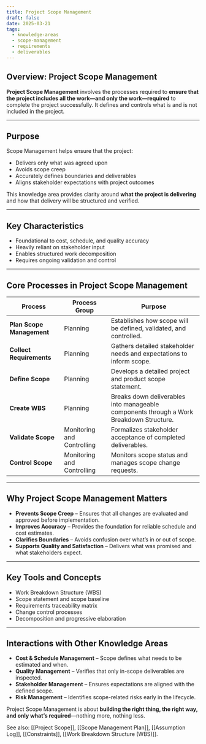 ```yaml
---
title: Project Scope Management  
draft: false
date: 2025-03-21  
tags:  
  - knowledge-areas  
  - scope-management  
  - requirements  
  - deliverables  
---
```


## Overview: Project Scope Management

**Project Scope Management** involves the processes required to **ensure that the project includes all the work—and only the work—required** to complete the project successfully. It defines and controls what is and is not included in the project.

---

## Purpose

Scope Management helps ensure that the project:

- Delivers only what was agreed upon  
- Avoids scope creep  
- Accurately defines boundaries and deliverables  
- Aligns stakeholder expectations with project outcomes  

This knowledge area provides clarity around **what the project is delivering** and how that delivery will be structured and verified.

---

## Key Characteristics

- Foundational to cost, schedule, and quality accuracy  
- Heavily reliant on stakeholder input  
- Enables structured work decomposition  
- Requires ongoing validation and control

---

## Core Processes in Project Scope Management

| Process | Process Group | Purpose |
|---------|----------------------------|---------|
| **Plan Scope Management** | Planning | Establishes how scope will be defined, validated, and controlled. |
| **Collect Requirements** | Planning | Gathers detailed stakeholder needs and expectations to inform scope. |
| **Define Scope** | Planning | Develops a detailed project and product scope statement. |
| **Create WBS** | Planning | Breaks down deliverables into manageable components through a Work Breakdown Structure. |
| **Validate Scope** | Monitoring and Controlling | Formalizes stakeholder acceptance of completed deliverables. |
| **Control Scope** | Monitoring and Controlling | Monitors scope status and manages scope change requests.

---

## Why Project Scope Management Matters

- **Prevents Scope Creep** – Ensures that all changes are evaluated and approved before implementation.  
- **Improves Accuracy** – Provides the foundation for reliable schedule and cost estimates.  
- **Clarifies Boundaries** – Avoids confusion over what’s in or out of scope.  
- **Supports Quality and Satisfaction** – Delivers what was promised and what stakeholders expect.

---

## Key Tools and Concepts

- Work Breakdown Structure (WBS)  
- Scope statement and scope baseline  
- Requirements traceability matrix  
- Change control processes  
- Decomposition and progressive elaboration

---

## Interactions with Other Knowledge Areas

- **Cost & Schedule Management** – Scope defines what needs to be estimated and when.  
- **Quality Management** – Verifies that only in-scope deliverables are inspected.  
- **Stakeholder Management** – Ensures expectations are aligned with the defined scope.  
- **Risk Management** – Identifies scope-related risks early in the lifecycle.

Project Scope Management is about **building the right thing, the right way, and only what’s required**—nothing more, nothing less.

See also: [[Project Scope]], [[Scope Management Plan]], [[Assumption Log]], [[Constraints]], [[Work Breakdown Structure (WBS)]].